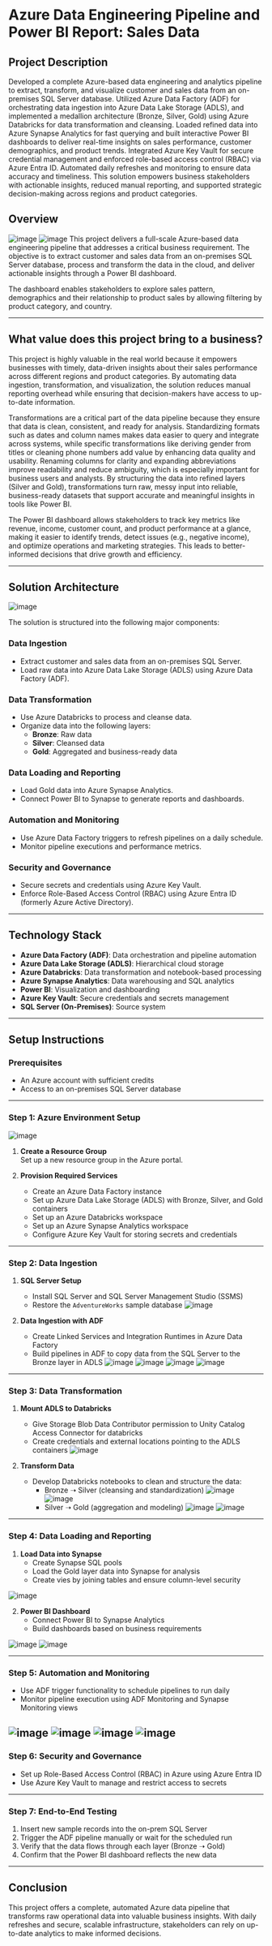 # Azure Data Engineering Pipeline and Power BI Report: Sales Data

## Project Description
Developed a complete Azure-based data engineering and analytics pipeline to extract, transform, and visualize customer and sales data from an on-premises SQL Server database. Utilized Azure Data Factory (ADF) for orchestrating data ingestion into Azure Data Lake Storage (ADLS), and implemented a medallion architecture (Bronze, Silver, Gold) using Azure Databricks for data transformation and cleansing. Loaded refined data into Azure Synapse Analytics for fast querying and built interactive Power BI dashboards to deliver real-time insights on sales performance, customer demographics, and product trends. Integrated Azure Key Vault for secure credential management and enforced role-based access control (RBAC) via Azure Entra ID. Automated daily refreshes and monitoring to ensure data accuracy and timeliness. This solution empowers business stakeholders with actionable insights, reduced manual reporting, and supported strategic decision-making across regions and product categories.
## Overview
![image](images/1.png)
![image](images/111.png)
This project delivers a full-scale Azure-based data engineering pipeline that addresses a critical business requirement. The objective is to extract customer and sales data from an on-premises SQL Server database, process and transform the data in the cloud, and deliver actionable insights through a Power BI dashboard.

The dashboard enables stakeholders to explore sales pattern, demographics and their relationship to product sales by allowing filtering by product category, and country.


---
## What value does this project bring to a business?
This project is highly valuable in the real world because it empowers businesses with timely, data-driven insights about their sales performance across different regions and product categories. By automating data ingestion, transformation, and visualization, the solution reduces manual reporting overhead while ensuring that decision-makers have access to up-to-date information.

Transformations are a critical part of the data pipeline because they ensure that data is clean, consistent, and ready for analysis. Standardizing formats such as dates and column names makes data easier to query and integrate across systems, while specific transformations like deriving gender from titles or cleaning phone numbers add value by enhancing data quality and usability. Renaming columns for clarity and expanding abbreviations improve readability and reduce ambiguity, which is especially important for business users and analysts. By structuring the data into refined layers (Silver and Gold), transformations turn raw, messy input into reliable, business-ready datasets that support accurate and meaningful insights in tools like Power BI.

The Power BI dashboard allows stakeholders to track key metrics like revenue, income, customer count, and product performance at a glance, making it easier to identify trends, detect issues (e.g., negative income), and optimize operations and marketing strategies. This leads to better-informed decisions that drive growth and efficiency.

---

## Solution Architecture
![image](images/2.PNG)

The solution is structured into the following major components:

### Data Ingestion
- Extract customer and sales data from an on-premises SQL Server.
- Load raw data into Azure Data Lake Storage (ADLS) using Azure Data Factory (ADF).

### Data Transformation
- Use Azure Databricks to process and cleanse data.
- Organize data into the following layers:
  - **Bronze**: Raw data
  - **Silver**: Cleansed data
  - **Gold**: Aggregated and business-ready data

### Data Loading and Reporting
- Load Gold data into Azure Synapse Analytics.
- Connect Power BI to Synapse to generate reports and dashboards.

### Automation and Monitoring
- Use Azure Data Factory triggers to refresh pipelines on a daily schedule.
- Monitor pipeline executions and performance metrics.

### Security and Governance
- Secure secrets and credentials using Azure Key Vault.
- Enforce Role-Based Access Control (RBAC) using Azure Entra ID (formerly Azure Active Directory).

---

## Technology Stack

- **Azure Data Factory (ADF)**: Data orchestration and pipeline automation
- **Azure Data Lake Storage (ADLS)**: Hierarchical cloud storage
- **Azure Databricks**: Data transformation and notebook-based processing
- **Azure Synapse Analytics**: Data warehousing and SQL analytics
- **Power BI**: Visualization and dashboarding
- **Azure Key Vault**: Secure credentials and secrets management
- **SQL Server (On-Premises)**: Source system

---

## Setup Instructions

### Prerequisites

- An Azure account with sufficient credits
- Access to an on-premises SQL Server database

---

### Step 1: Azure Environment Setup

![image](images/3.png)

1. **Create a Resource Group**  
   Set up a new resource group in the Azure portal.

2. **Provision Required Services**
   - Create an Azure Data Factory instance
   - Set up Azure Data Lake Storage (ADLS) with Bronze, Silver, and Gold containers
   - Set up an Azure Databricks workspace
   - Set up an Azure Synapse Analytics workspace
   - Configure Azure Key Vault for storing secrets and credentials

---

### Step 2: Data Ingestion

1. **SQL Server Setup**
   - Install SQL Server and SQL Server Management Studio (SSMS)
   - Restore the `AdventureWorks` sample database
  ![image](images/4.png)

2. **Data Ingestion with ADF**
   - Create Linked Services and Integration Runtimes in Azure Data Factory
   - Build pipelines in ADF to copy data from the SQL Server to the Bronze layer in ADLS
![image](images/5.png)
![image](images/6.png)
![image](images/7.png)
![image](images/8.png)
---

### Step 3: Data Transformation

1. **Mount ADLS to Databricks**
   - Give Storage Blob Data Contributor permission to Unity Catalog Access Connector for databricks
   - Create credentials and external locations pointing to the ADLS containers
![image](images/9.png)

2. **Transform Data**
   - Develop Databricks notebooks to clean and structure the data:
     - Bronze ➝ Silver (cleansing and standardization)
![image](images/10.png)
![image](images/11.png)
     - Silver ➝ Gold (aggregation and modeling)
![image](images/12.png)
![image](images/13.png)

---

### Step 4: Data Loading and Reporting

1. **Load Data into Synapse**
   - Create Synapse SQL pools
   - Load the Gold layer data into Synapse for analysis
   - Create vies by joining tables and ensure column-level security
    
![image](images/gg.png)

2. **Power BI Dashboard**
   - Connect Power BI to Synapse Analytics
   - Build dashboards based on business requirements
  
  ![image](images/15.png)
  ![image](images/16.png)


---

### Step 5: Automation and Monitoring

- Use ADF trigger functionality to schedule pipelines to run daily
- Monitor pipeline execution using ADF Monitoring and Synapse Monitoring views

![image](images/18.png)
![image](images/19.png)
![image](images/20.png)
![image](images/22.png)
---

### Step 6: Security and Governance

- Set up Role-Based Access Control (RBAC) in Azure using Azure Entra ID
- Use Azure Key Vault to manage and restrict access to secrets

---

### Step 7: End-to-End Testing

1. Insert new sample records into the on-prem SQL Server
2. Trigger the ADF pipeline manually or wait for the scheduled run
3. Verify that the data flows through each layer (Bronze ➝ Gold)
4. Confirm that the Power BI dashboard reflects the new data

---

## Conclusion

This project offers a complete, automated Azure data pipeline that transforms raw operational data into valuable business insights. With daily refreshes and secure, scalable infrastructure, stakeholders can rely on up-to-date analytics to make informed decisions.

